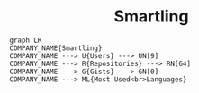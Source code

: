 <h1 align="center">Smartling</h1>

```mermaid
graph LR
COMPANY_NAME{Smartling}
COMPANY_NAME ---> U{Users} ---> UN[9]
COMPANY_NAME ---> R{Repositories} ---> RN[64]
COMPANY_NAME ---> G{Gists} ---> GN[0]
COMPANY_NAME ---> ML{Most Used<br>Languages}
```
